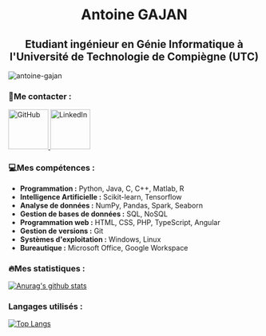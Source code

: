 <h1 align="center"> Antoine GAJAN </h1>
<h2 align="center">Etudiant ingénieur en Génie Informatique à l'Université de Technologie de Compiègne (UTC)</h2>

  

<img src="https://komarev.com/ghpvc/?username=antoine-gajan&label=Profile%20views&color=229fee&style=flat" alt="antoine-gajan" /> </p>


<h3>👋Me contacter :</h3>
  <a href="https://github.com/antoine-gajan/antoine-gajan" target="_blank"> <img src="https://cdn-icons-png.flaticon.com/512/25/25231.png" alt="GitHub" width="80" height="80"/> </a>
  <a href="https://www.linkedin.com/in/antoine-gajan/" target="_blank"> <img src="https://upload.wikimedia.org/wikipedia/commons/thumb/c/ca/LinkedIn_logo_initials.png/800px-LinkedIn_logo_initials.png" alt="LinkedIn" width="80" height="80"/> </a>   

<h3>💻Mes compétences : </h3>

* __Programmation :__ Python, Java, C, C++, Matlab, R
* __Intelligence Artificielle :__ Scikit-learn, Tensorflow
* __Analyse de données :__ NumPy, Pandas, Spark, Seaborn
* __Gestion de bases de données :__ SQL, NoSQL
* __Programmation web :__ HTML, CSS, PHP, TypeScript, Angular
* __Gestion de versions :__ Git
* __Systèmes d'exploitation :__ Windows, Linux
* __Bureautique :__ Microsoft Office, Google Workspace



<h3>🔥Mes statistiques : </h3>

[![Anurag's github stats](https://github-readme-stats.vercel.app/api?username=antoine-gajan&theme=dracula&custom_title=Antoine%20Gajan's%20Stats)](https://github.com/anuraghazra/github-readme-stats)

<h3>Langages utilisés : </h3>

[![Top Langs](https://github-readme-stats.vercel.app/api/top-langs/?username=antoine-gajan&layout=compact)](https://github.com/anuraghazra/github-readme-stats)
